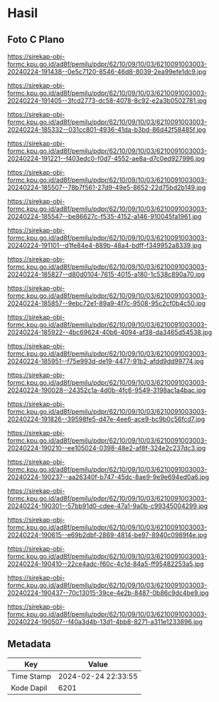 # Hasil

## Foto C Plano

https://sirekap-obj-formc.kpu.go.id/ad8f/pemilu/pdpr/62/10/09/10/03/6210091003003-20240224-191438--0e5c7120-8546-46d8-8039-2ea99efe1dc9.jpg

https://sirekap-obj-formc.kpu.go.id/ad8f/pemilu/pdpr/62/10/09/10/03/6210091003003-20240224-191405--3fcd2773-dc58-4078-8c92-e2a3b0502781.jpg

https://sirekap-obj-formc.kpu.go.id/ad8f/pemilu/pdpr/62/10/09/10/03/6210091003003-20240224-185332--031cc801-4936-41da-b3bd-86d42f58485f.jpg

https://sirekap-obj-formc.kpu.go.id/ad8f/pemilu/pdpr/62/10/09/10/03/6210091003003-20240224-191221--f403edc0-f0d7-4552-ae8a-d7c0ed927996.jpg

https://sirekap-obj-formc.kpu.go.id/ad8f/pemilu/pdpr/62/10/09/10/03/6210091003003-20240224-185507--78b7f561-27d9-49e5-8652-22d75bd2b149.jpg

https://sirekap-obj-formc.kpu.go.id/ad8f/pemilu/pdpr/62/10/09/10/03/6210091003003-20240224-185547--be86627c-f535-4152-a146-910045fa1961.jpg

https://sirekap-obj-formc.kpu.go.id/ad8f/pemilu/pdpr/62/10/09/10/03/6210091003003-20240224-191101--d1fe84e4-889b-48a4-bdff-f349952a8339.jpg

https://sirekap-obj-formc.kpu.go.id/ad8f/pemilu/pdpr/62/10/09/10/03/6210091003003-20240224-185827--d80d0104-7615-4015-a180-1c538c890a70.jpg

https://sirekap-obj-formc.kpu.go.id/ad8f/pemilu/pdpr/62/10/09/10/03/6210091003003-20240224-185857--9ebc72e1-89a9-4f7c-9508-95c2cf0b4c50.jpg

https://sirekap-obj-formc.kpu.go.id/ad8f/pemilu/pdpr/62/10/09/10/03/6210091003003-20240224-185922--4bc69624-40b6-4094-af38-da3465d54538.jpg

https://sirekap-obj-formc.kpu.go.id/ad8f/pemilu/pdpr/62/10/09/10/03/6210091003003-20240224-185951--f75e993d-de19-4477-91b2-afdd9dd99774.jpg

https://sirekap-obj-formc.kpu.go.id/ad8f/pemilu/pdpr/62/10/09/10/03/6210091003003-20240224-190028--24352c1a-4d0b-4fc6-9549-3198ac1a4bac.jpg

https://sirekap-obj-formc.kpu.go.id/ad8f/pemilu/pdpr/62/10/09/10/03/6210091003003-20240224-191826--39598fe5-d47e-4ee6-ace9-bc9b0c56fcd7.jpg

https://sirekap-obj-formc.kpu.go.id/ad8f/pemilu/pdpr/62/10/09/10/03/6210091003003-20240224-190210--ee105024-0398-48e2-af8f-324e2c237dc3.jpg

https://sirekap-obj-formc.kpu.go.id/ad8f/pemilu/pdpr/62/10/09/10/03/6210091003003-20240224-190237--aa26340f-b747-45dc-8ae9-9e9e694ed0a6.jpg

https://sirekap-obj-formc.kpu.go.id/ad8f/pemilu/pdpr/62/10/09/10/03/6210091003003-20240224-190301--57bb91d0-cdee-47a1-9a0b-c99345004299.jpg

https://sirekap-obj-formc.kpu.go.id/ad8f/pemilu/pdpr/62/10/09/10/03/6210091003003-20240224-190615--e69b2dbf-2869-4814-be97-8940c0989f4e.jpg

https://sirekap-obj-formc.kpu.go.id/ad8f/pemilu/pdpr/62/10/09/10/03/6210091003003-20240224-190410--22ce4adc-f60c-4c1d-84a5-ff95482253a5.jpg

https://sirekap-obj-formc.kpu.go.id/ad8f/pemilu/pdpr/62/10/09/10/03/6210091003003-20240224-190437--70c13015-39ce-4e2b-8487-0b86c9dc4be9.jpg

https://sirekap-obj-formc.kpu.go.id/ad8f/pemilu/pdpr/62/10/09/10/03/6210091003003-20240224-190507--f40a3d4b-13d1-4bb8-8271-a311e1233896.jpg


## Metadata

| Key        | Value               |
| ---------- | ------------------- |
| Time Stamp | 2024-02-24 22:33:55 |
| Kode Dapil | 6201                |



